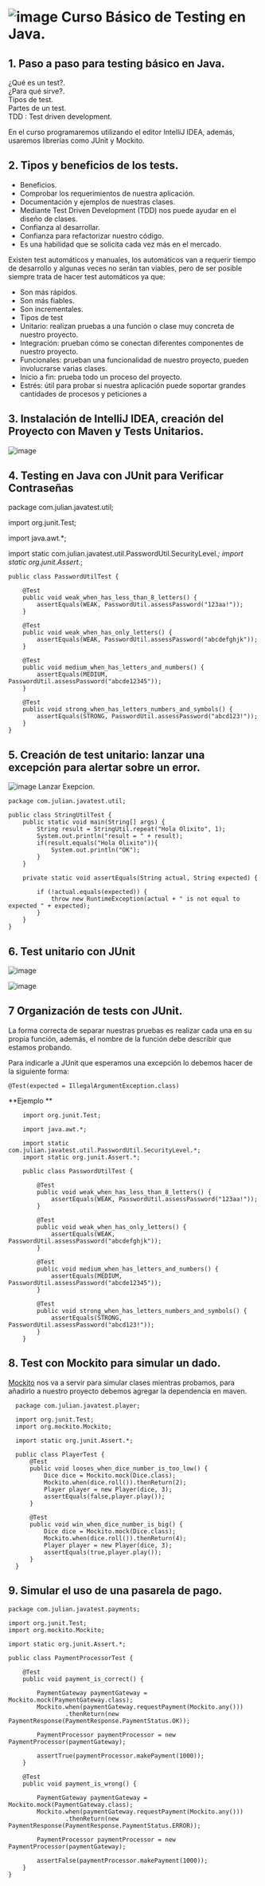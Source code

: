 #  ![image](https://user-images.githubusercontent.com/31891276/125542266-d13280dc-06fe-4f4a-84fe-1e458b3dbacb.png) Curso Básico de Testing en Java.

## 1.  Paso a paso para testing básico en Java.

¿Qué es un test?.  
¿Para qué sirve?.  
Tipos de test.  
Partes de un test.  
TDD : Test driven development.  

En el curso programaremos utilizando el editor IntelliJ IDEA, además, usaremos librerías como JUnit y Mockito.  

## 2.  Tipos y beneficios de los tests.  

  - Beneficios.  
  - Comprobar los requerimientos de nuestra aplicación.  
  - Documentación y ejemplos de nuestras clases.  
  - Mediante Test Driven Development (TDD) nos puede ayudar en el diseño de clases.  
  - Confianza al desarrollar.  
  - Confianza para refactorizar nuestro código.  
  - Es una habilidad que se solicita cada vez más en el mercado.  

Existen test automáticos y manuales, los automáticos van a requerir tiempo de desarrollo y algunas veces no serán tan viables, pero de ser posible siempre trata de hacer test automáticos ya que:  

  - Son más rápidos.  
  - Son más fiables.  
  - Son incrementales.  
  - Tipos de test  
  - Unitario: realizan pruebas a una función o clase muy concreta de nuestro proyecto.  
  - Integración: prueban cómo se conectan diferentes componentes de nuestro proyecto.  
  - Funcionales: prueban una funcionalidad de nuestro proyecto, pueden involucrarse varias clases.  
  - Inicio a fin: prueba todo un proceso del proyecto.  
  - Estrés: útil para probar si nuestra aplicación puede soportar grandes cantidades de procesos y peticiones a  

## 3.  Instalación de IntelliJ IDEA, creación del Proyecto con Maven y Tests Unitarios.  


![image](https://user-images.githubusercontent.com/31891276/125543662-2c624856-631b-40fd-b1ea-09ac1498d25a.png)


## 4. Testing en Java con JUnit para Verificar Contraseñas

package com.julian.javatest.util;

import org.junit.Test;

import java.awt.*;

import static com.julian.javatest.util.PasswordUtil.SecurityLevel.*;
import static org.junit.Assert.*;

    public class PasswordUtilTest {

        @Test
        public void weak_when_has_less_than_8_letters() {
            assertEquals(WEAK, PasswordUtil.assessPassword("123aa!"));
        }

        @Test
        public void weak_when_has_only_letters() {
            assertEquals(WEAK, PasswordUtil.assessPassword("abcdefghjk"));
        }

        @Test
        public void medium_when_has_letters_and_numbers() {
            assertEquals(MEDIUM, PasswordUtil.assessPassword("abcde12345"));
        }

        @Test
        public void strong_when_has_letters_numbers_and_symbols() {
            assertEquals(STRONG, PasswordUtil.assessPassword("abcd123!"));
        }
    }

## 5. Creación de test unitario: lanzar una excepción para alertar sobre un error.

![image](https://user-images.githubusercontent.com/31891276/125883433-330ffd20-26cf-4fef-9be3-303558b4931d.png)
Lanzar Exepcion. 

    package com.julian.javatest.util;

    public class StringUtilTest {
        public static void main(String[] args) {
            String result = StringUtil.repeat("Hola Olixito", 1);
            System.out.println("result = " + result);
            if(result.equals("Hola Olixito")){
                System.out.println("OK");
            }
        }

        private static void assertEquals(String actual, String expected) {

            if (!actual.equals(expected)) {
                throw new RuntimeException(actual + " is not equal to expected " + expected);
            }
        }
    }

## 6. Test unitario con JUnit

![image](https://user-images.githubusercontent.com/31891276/125884764-d27d8e10-750f-4fd1-83be-c56e67ad82a7.png)

![image](https://user-images.githubusercontent.com/31891276/125885024-85648ec6-dc9e-455b-81ee-3036a7ab9470.png)

## 7 Organización de tests con JUnit.

La forma correcta de separar nuestras pruebas es realizar cada una en su propia función, además, el nombre de la función debe describir que estamos probando.

Para indicarle a JUnit que esperamos una excepción lo debemos hacer de la siguiente forma:

    @Test(expected = IllegalArgumentException.class)


**Ejemplo **

        import org.junit.Test;

        import java.awt.*;

        import static com.julian.javatest.util.PasswordUtil.SecurityLevel.*;
        import static org.junit.Assert.*;

        public class PasswordUtilTest {

            @Test
            public void weak_when_has_less_than_8_letters() {
                assertEquals(WEAK, PasswordUtil.assessPassword("123aa!"));
            }

            @Test
            public void weak_when_has_only_letters() {
                assertEquals(WEAK, PasswordUtil.assessPassword("abcdefghjk"));
            }

            @Test
            public void medium_when_has_letters_and_numbers() {
                assertEquals(MEDIUM, PasswordUtil.assessPassword("abcde12345"));
            }

            @Test
            public void strong_when_has_letters_numbers_and_symbols() {
                assertEquals(STRONG, PasswordUtil.assessPassword("abcd123!"));
            }
        }

## 8. Test con Mockito para simular un dado.

[Mockito](https://site.mockito.org/) nos va a servir para simular clases mientras probamos, para añadirlo a nuestro proyecto debemos agregar la dependencia en maven.

      package com.julian.javatest.player;

      import org.junit.Test;
      import org.mockito.Mockito;

      import static org.junit.Assert.*;

      public class PlayerTest {
          @Test
          public void looses_when_dice_number_is_too_low() {
              Dice dice = Mockito.mock(Dice.class);
              Mockito.when(dice.roll()).thenReturn(2);
              Player player = new Player(dice, 3);
              assertEquals(false,player.play());
          }

          @Test
          public void win_when_dice_number_is_big() {
              Dice dice = Mockito.mock(Dice.class);
              Mockito.when(dice.roll()).thenReturn(4);
              Player player = new Player(dice, 3);
              assertEquals(true,player.play());
          }
      }

## 9. Simular el uso de una pasarela de pago.

    package com.julian.javatest.payments;

    import org.junit.Test;
    import org.mockito.Mockito;

    import static org.junit.Assert.*;

    public class PaymentProcessorTest {

        @Test
        public void payment_is_correct() {

            PaymentGateway paymentGateway = Mockito.mock(PaymentGateway.class);
            Mockito.when(paymentGateway.requestPayment(Mockito.any()))
                    .thenReturn(new PaymentResponse(PaymentResponse.PaymentStatus.OK));

            PaymentProcessor paymentProcessor = new PaymentProcessor(paymentGateway);

            assertTrue(paymentProcessor.makePayment(1000));
        }

        @Test
        public void payment_is_wrong() {

            PaymentGateway paymentGateway = Mockito.mock(PaymentGateway.class);
            Mockito.when(paymentGateway.requestPayment(Mockito.any()))
                    .thenReturn(new PaymentResponse(PaymentResponse.PaymentStatus.ERROR));

            PaymentProcessor paymentProcessor = new PaymentProcessor(paymentGateway);

            assertFalse(paymentProcessor.makePayment(1000));
        }
    }
